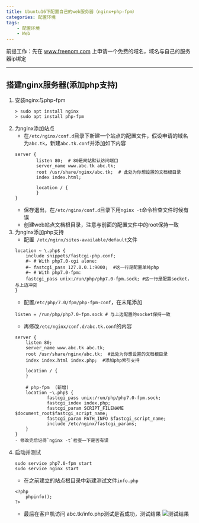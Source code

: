 ```yaml
---
title: Ubuntu16下配置自己的web服务器（nginx+php-fpm）
categories: 配置环境
tags:
    - 配置环境
    - Web
---
```


前提工作：先在 www.freenom.com 上申请一个免费的域名，域名与自己的服务器ip绑定

----------------------------------------------
## 搭建nginx服务器(添加php支持)
1. 安装nginx与php-fpm
    ```
    > sudo apt install nginx
    > sudo apt install php-fpm
    ```
2. 为nginx添加站点
    - 在`/etc/nginx/conf.d`目录下新建一个站点的配置文件，假设申请的域名为`abc.tk`，新建`abc.tk.conf`并添加如下内容
    ```
    server {
            listen 80;  # 80是网站默认访问端口
            server_name www.abc.tk abc.tk;
            root /usr/share/nginx/abc.tk;  # 此处为你想设置的文档根目录
            index index.html;

            location / {
            }
    }
    ```
    - 保存退出，在`/etc/nginx/conf.d`目录下用`nginx -t`命令检查文件时候有误
    - 创建web站点文档根目录，注意与前面的配置文件中的root保持一致
3. 为nginx添加php支持
    - 配置` /etc/nginx/sites-available/default`文件
    ```
    location ~ \.php$ {
        include snippets/fastcgi-php.conf;
        #~ # With php7.0-cgi alone:
        #~ fastcgi_pass 127.0.0.1:9000;  #这一行是配置单纯php
        #~ # With php7.0-fpm:
        fastcgi_pass unix:/run/php/php7.0-fpm.sock; #这一行是配置socket，与上边冲突
    }
    ```
    - 配置`/etc/php/7.0/fpm/php-fpm-conf`，在末尾添加
    ```
    listen = /run/php/php7.0-fpm.sock # 与上边配置的socket保持一致
    ```
    - 再修改`/etc/nginx/conf.d/abc.tk.conf`的内容
    ```
    server {
        listen 80;
        server_name www.abc.tk abc.tk;
        root /usr/share/nginx/abc.tk;  #此处为你想设置的文档根目录
        index index.html index.php;  #添加php索引支持

        location / {
        }

        # php-fpm  (新增)
        location ~\.php$ {
                fastcgi_pass unix:/run/php/php7.0-fpm.sock;
                fastcgi_index index.php;
                fastcgi_param SCRIPT_FILENAME $document_root$fastcgi_script_name;
                fastcgi_param PATH_INFO $fastcgi_script_name;
                include /etc/nginx/fastcgi_params;
        }
    }
    - 修改完后记得`nginx -t`检查一下是否有误
4. 启动并测试
    ```
    sudo service php7.0-fpm start
    sudo service nginx start
    ```
    - 在之前建立的站点根目录中新建测试文件`info.php`
    ```
    <?php
        phpinfo();
    ?>
    ```
    - 最后在客户机访问 abc.tk/info.php测试是否成功，测试结果
    ![测试结果](https://pic1.zhimg.com/80/v2-b5c1c0f2fb44f8f6b7bfb75de428d14d_hd.jpg)
